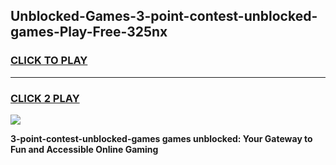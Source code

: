 
## Unblocked-Games-3-point-contest-unblocked-games-Play-Free-325nx
<h3>
<a href="https://premium76.site?title=3-point-contest-unblocked-games&ref=09A">CLICK TO PLAY</a></h3>
<hr>

<h3>
<a href="https://premium76.site?title=3-point-contest-unblocked-games&ref=09A">CLICK 2 PLAY</a>
  
</h3>

<a href="https://premium76.site?title=3-point-contest-unblocked-games&ref=09A"><img src="https://clearcache.store/games.png"></a>


**3-point-contest-unblocked-games games unblocked: Your Gateway to Fun and Accessible Online Gaming**
